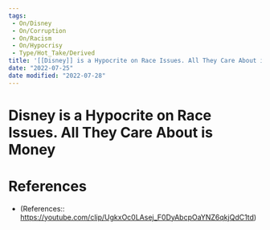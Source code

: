 ```yaml
---
tags:
 - On/Disney
 - On/Corruption
 - On/Racism 
 - On/Hypocrisy
 - Type/Hot_Take/Derived
title: '[[Disney]] is a Hypocrite on Race Issues. All They Care About is Money'
date: "2022-07-25"
date modified: "2022-07-28"
---
```


# Disney is a Hypocrite on Race Issues. All They Care About is Money
# References
- (References:: https://youtube.com/clip/UgkxOc0LAsej_F0DyAbcpOaYNZ6qkjQdC1td)
